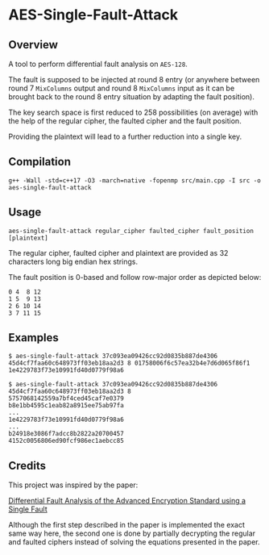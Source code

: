# AES-Single-Fault-Attack

## Overview

A tool to perform differential fault analysis on `AES-128`.

The fault is supposed to be injected at round 8 entry (or anywhere between round 7 `MixColumns` output and round 8 `MixColumns` input as it can be brought back to the round 8 entry situation by adapting the fault position).

The key search space is first reduced to 258 possibilities (on average) with the help of the regular cipher, the faulted cipher and the fault position.

Providing the plaintext will lead to a further reduction into a single key.  

## Compilation

```console
g++ -Wall -std=c++17 -O3 -march=native -fopenmp src/main.cpp -I src -o aes-single-fault-attack
```

## Usage

```console
aes-single-fault-attack regular_cipher faulted_cipher fault_position [plaintext]
```

The regular cipher, faulted cipher and plaintext are provided as 32 characters long big endian hex strings.  

The fault position is 0-based and follow row-major order as depicted below:  

```text
0 4  8 12
1 5  9 13
2 6 10 14
3 7 11 15
```

## Examples

```console
$ aes-single-fault-attack 37c093ea09426cc92d0835b887de4306 45d4cf7faa60c648973ff03eb18aa2d3 8 01758006f6c57ea32b4e7d6d065f86f1
1e4229783f73e10991fd40d0779f98a6
```

```console
$ aes-single-fault-attack 37c093ea09426cc92d0835b887de4306 45d4cf7faa60c648973ff03eb18aa2d3 8
5757068142559a7bf4ced45caf7e0379
b8e1bb4595c1eab82a8915ee75ab97fa
...
1e4229783f73e10991fd40d0779f98a6
...
b24918e3086f7adcc8b2822a20700457
4152c0056806ed90fcf986ec1aebcc85
```
## Credits

This project was inspired by the paper:

[Differential Fault Analysis of the Advanced Encryption
Standard using a Single Fault](https://eprint.iacr.org/2009/575.pdf)

Although the first step described in the paper is implemented the exact same way here, the second one is done by partially decrypting the regular and faulted ciphers instead of solving the equations presented in the paper.

